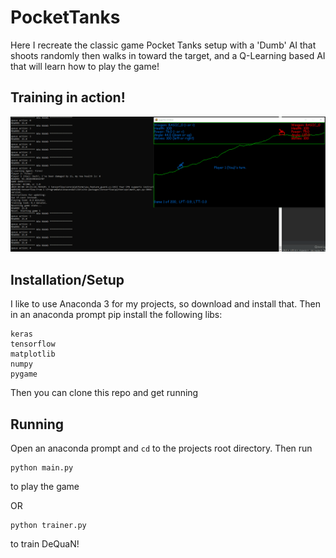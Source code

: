# PocketTanks
Here I recreate the classic game Pocket Tanks setup with a 'Dumb' AI that shoots randomly then walks in toward the target, and a Q-Learning based AI that will learn how to play the game!


## Training in action!
![](training.gif)


## Installation/Setup
I like to use Anaconda 3 for my projects, so download and install that. Then in an anaconda prompt pip install the following libs:
```
keras
tensorflow
matplotlib
numpy
pygame
```

Then you can clone this repo and get running

## Running
Open an anaconda prompt and `cd` to the projects root directory. Then run 
```
python main.py
``` 
to play the game  
  
OR  
  
```
python trainer.py
```
to train DeQuaN!

